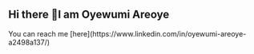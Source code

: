## Hi there 👋I am Oyewumi Areoye

<!--
**Oyewumi2024/Oyewumi2024** is a ✨ _special_ ✨ repository because its `README.md` (this file) appears on your GitHub profile.

Here are some ideas to get you started:

- 🔭 I’m currently working on Data Analysis
- 🌱 I’m currently learning Python
- 👯 I’m looking to collaborate on 
- 🤔 I’m looking for help with ...
- 💬 Ask me about what i do
- 📫 How to reach me: Linkedin
- 😄 Pronouns: He
- ⚡ Fun fact: Funny
-->You can reach me [here](https://www.linkedin.com/in/oyewumi-areoye-a2498a137/)

